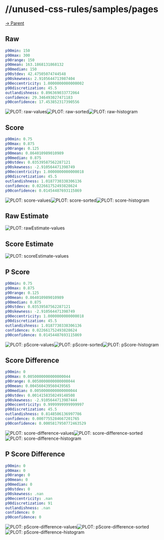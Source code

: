 
# //unused-css-rules/samples/pages

[→ Parent](../..)


## Raw


```yaml
p90min: 150
p90max: 300
p90range: 150
p90mean: 163.1868131868132
p90median: 150
p90stdev: 42.47505074744548
p90skewness: 2.9105644713987404
p90eccentricity: 1.0000000000000002
p90discretization: 45.5
outlandishness: 0.896369033772064
confidence: 29.346493027471183
p90confidence: 17.453852317390556

```

![PLOT: raw-values](./raw/values.svg)![PLOT: raw-sorted](./raw/sorted.svg)![PLOT: raw-histogram](./raw/histogram.svg)
## Score


```yaml
p90min: 0.75
p90max: 0.875
p90range: 0.125
p90mean: 0.864010989010989
p90median: 0.875
p90stdev: 0.03539587562287121
p90skewness: -2.910564471398749
p90eccentricity: 1.0000000000000018
p90discretization: 45.5
outlandishness: 1.0187730338306136
confidence: 0.022661752493828624
p90confidence: 0.01454487693115869

```

![PLOT: score-values](./score/values.svg)![PLOT: score-sorted](./score/sorted.svg)![PLOT: score-histogram](./score/histogram.svg)
## Raw Estimate

![PLOT: rawEstimate-values](./rawEstimate/values.svg)
## Score Estimate

![PLOT: scoreEstimate-values](./scoreEstimate/values.svg)
## P Score


```yaml
p90min: 0.75
p90max: 0.875
p90range: 0.125
p90mean: 0.864010989010989
p90median: 0.875
p90stdev: 0.03539587562287121
p90skewness: -2.910564471398749
p90eccentricity: 1.0000000000000018
p90discretization: 45.5
outlandishness: 1.0187730338306136
confidence: 0.022661752493828624
p90confidence: 0.01454487693115869

```

![PLOT: pScore-values](./pScore/values.svg)![PLOT: pScore-sorted](./pScore/sorted.svg)![PLOT: pScore-histogram](./pScore/histogram.svg)
## Score Difference


```yaml
p90min: 0
p90max: 0.0050000000000000044
p90range: 0.0050000000000000044
p90mean: 0.004560439560439565
p90median: 0.0050000000000000044
p90stdev: 0.0014158350249148508
p90skewness: -2.9105644713987444
p90eccentricity: 0.9999999999999997
p90discretization: 45.5
outlandishness: 0.8148506136997786
confidence: 0.0007755284667201765
p90confidence: 0.0005817950772463529

```

![PLOT: score-difference-values](./score-difference/values.svg)![PLOT: score-difference-sorted](./score-difference/sorted.svg)![PLOT: score-difference-histogram](./score-difference/histogram.svg)
## P Score Difference


```yaml
p90min: 0
p90max: 0
p90range: 0
p90mean: 0
p90median: 0
p90stdev: 0
p90skewness: .nan
p90eccentricity: .nan
p90discretization: 91
outlandishness: .nan
confidence: 0
p90confidence: 0

```

![PLOT: pScore-difference-values](./pScore-difference/values.svg)![PLOT: pScore-difference-sorted](./pScore-difference/sorted.svg)![PLOT: pScore-difference-histogram](./pScore-difference/histogram.svg)